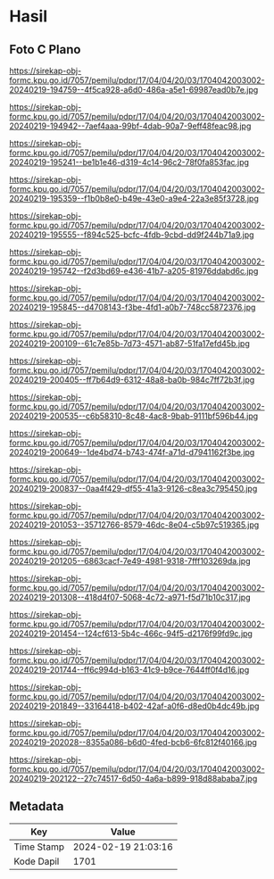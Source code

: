 # Hasil

## Foto C Plano

https://sirekap-obj-formc.kpu.go.id/7057/pemilu/pdpr/17/04/04/20/03/1704042003002-20240219-194759--4f5ca928-a6d0-486a-a5e1-69987ead0b7e.jpg

https://sirekap-obj-formc.kpu.go.id/7057/pemilu/pdpr/17/04/04/20/03/1704042003002-20240219-194942--7aef4aaa-99bf-4dab-90a7-9eff48feac98.jpg

https://sirekap-obj-formc.kpu.go.id/7057/pemilu/pdpr/17/04/04/20/03/1704042003002-20240219-195241--be1b1e46-d319-4c14-96c2-78f0fa853fac.jpg

https://sirekap-obj-formc.kpu.go.id/7057/pemilu/pdpr/17/04/04/20/03/1704042003002-20240219-195359--f1b0b8e0-b49e-43e0-a9e4-22a3e85f3728.jpg

https://sirekap-obj-formc.kpu.go.id/7057/pemilu/pdpr/17/04/04/20/03/1704042003002-20240219-195555--f894c525-bcfc-4fdb-9cbd-dd9f244b71a9.jpg

https://sirekap-obj-formc.kpu.go.id/7057/pemilu/pdpr/17/04/04/20/03/1704042003002-20240219-195742--f2d3bd69-e436-41b7-a205-81976ddabd6c.jpg

https://sirekap-obj-formc.kpu.go.id/7057/pemilu/pdpr/17/04/04/20/03/1704042003002-20240219-195845--d4708143-f3be-4fd1-a0b7-748cc5872376.jpg

https://sirekap-obj-formc.kpu.go.id/7057/pemilu/pdpr/17/04/04/20/03/1704042003002-20240219-200109--61c7e85b-7d73-4571-ab87-51fa17efd45b.jpg

https://sirekap-obj-formc.kpu.go.id/7057/pemilu/pdpr/17/04/04/20/03/1704042003002-20240219-200405--ff7b64d9-6312-48a8-ba0b-984c7ff72b3f.jpg

https://sirekap-obj-formc.kpu.go.id/7057/pemilu/pdpr/17/04/04/20/03/1704042003002-20240219-200535--c6b58310-8c48-4ac8-9bab-9111bf596b44.jpg

https://sirekap-obj-formc.kpu.go.id/7057/pemilu/pdpr/17/04/04/20/03/1704042003002-20240219-200649--1de4bd74-b743-474f-a71d-d7941162f3be.jpg

https://sirekap-obj-formc.kpu.go.id/7057/pemilu/pdpr/17/04/04/20/03/1704042003002-20240219-200837--0aa4f429-df55-41a3-9126-c8ea3c795450.jpg

https://sirekap-obj-formc.kpu.go.id/7057/pemilu/pdpr/17/04/04/20/03/1704042003002-20240219-201053--35712766-8579-46dc-8e04-c5b97c519365.jpg

https://sirekap-obj-formc.kpu.go.id/7057/pemilu/pdpr/17/04/04/20/03/1704042003002-20240219-201205--6863cacf-7e49-4981-9318-7fff103269da.jpg

https://sirekap-obj-formc.kpu.go.id/7057/pemilu/pdpr/17/04/04/20/03/1704042003002-20240219-201308--418d4f07-5068-4c72-a971-f5d71b10c317.jpg

https://sirekap-obj-formc.kpu.go.id/7057/pemilu/pdpr/17/04/04/20/03/1704042003002-20240219-201454--124cf613-5b4c-466c-94f5-d2176f99fd9c.jpg

https://sirekap-obj-formc.kpu.go.id/7057/pemilu/pdpr/17/04/04/20/03/1704042003002-20240219-201744--ff6c994d-b163-41c9-b9ce-7644ff0f4d16.jpg

https://sirekap-obj-formc.kpu.go.id/7057/pemilu/pdpr/17/04/04/20/03/1704042003002-20240219-201849--33164418-b402-42af-a0f6-d8ed0b4dc49b.jpg

https://sirekap-obj-formc.kpu.go.id/7057/pemilu/pdpr/17/04/04/20/03/1704042003002-20240219-202028--8355a086-b6d0-4fed-bcb6-6fc812f40166.jpg

https://sirekap-obj-formc.kpu.go.id/7057/pemilu/pdpr/17/04/04/20/03/1704042003002-20240219-202122--27c74517-6d50-4a6a-b899-918d88ababa7.jpg


## Metadata

| Key        | Value               |
| ---------- | ------------------- |
| Time Stamp | 2024-02-19 21:03:16 |
| Kode Dapil | 1701                |



